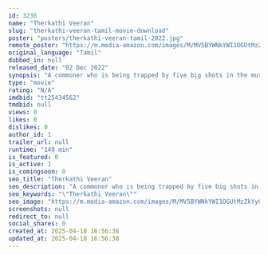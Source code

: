 ```yaml
---
id: 3236
name: "Therkathi Veeran"
slug: "therkathi-veeran-tamil-movie-download"
poster: "posters/therkathi-veeran-tamil-2022.jpg"
remote_poster: "https://m.media-amazon.com/images/M/MV5BYWNkYWI1OGUtMzZkYy00ODYyLTliYmQtYTE3ZDUwNDc0NjA0XkEyXkFqcGdeQXVyMTYwNjg4NzI3._V1_SX300.jpg"
original_language: "Tamil"
dubbed_in: null
released_date: "02 Dec 2022"
synopsis: "A commoner who is being trapped by five big shots in the murder case of his beloved friend."
type: "movie"
rating: "N/A"
imdbid: "tt25434562"
tmdbid: null
views: 0
likes: 0
dislikes: 0
author_id: 1
trailer_url: null
runtime: "149 min"
is_featured: 0
is_active: 1
is_comingsoon: 0
seo_title: "Therkathi Veeran"
seo_description: "A commoner who is being trapped by five big shots in the murder case of his beloved friend."
seo_keywords: "\"Therkathi Veeran\""
seo_image: "https://m.media-amazon.com/images/M/MV5BYWNkYWI1OGUtMzZkYy00ODYyLTliYmQtYTE3ZDUwNDc0NjA0XkEyXkFqcGdeQXVyMTYwNjg4NzI3._V1_SX300.jpg"
screenshots: null
redirect_to: null
social_shares: 0
created_at: 2025-04-18 16:56:38
updated_at: 2025-04-18 16:56:38
---
```


